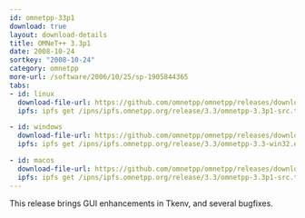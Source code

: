 ```yaml
---
id: omnetpp-33p1
download: true
layout: download-details
title: OMNeT++ 3.3p1
date: 2008-10-24
sortkey: "2008-10-24"
category: omnetpp
more-url: /software/2006/10/25/sp-1905844365
tabs:
- id: linux
  download-file-url: https://github.com/omnetpp/omnetpp/releases/download/omnetpp-3.3/omnetpp-3.3p1-src.tgz
  ipfs: ipfs get /ipns/ipfs.omnetpp.org/release/3.3/omnetpp-3.3p1-src.tgz

- id: windows
  download-file-url: https://github.com/omnetpp/omnetpp/releases/download/omnetpp-3.3/omnetpp-3.3-win32.exe
  ipfs: ipfs get /ipns/ipfs.omnetpp.org/release/3.3/omnetpp-3.3-win32.exe

- id: macos
  download-file-url: https://github.com/omnetpp/omnetpp/releases/download/omnetpp-3.3/omnetpp-3.3p1-src.tgz
  ipfs: ipfs get /ipns/ipfs.omnetpp.org/release/3.3/omnetpp-3.3p1-src.tgz
---
```


This release brings GUI enhancements in Tkenv, and several bugfixes.
